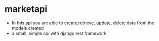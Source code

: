 # marketapi
- In this api you are able to create,retrieve, update, delete data from the models created 
- a small, simple api with django rest framework
